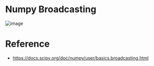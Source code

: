 # Numpy Broadcasting

![image](https://user-images.githubusercontent.com/8179746/44952947-627f0e00-aea9-11e8-8f18-910c81c2bfdb.png)

# Reference
- https://docs.scipy.org/doc/numpy/user/basics.broadcasting.html